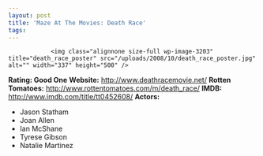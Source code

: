 ```yaml
---
layout: post
title: 'Maze At The Movies: Death Race'
tags:
---
```



                <img class="alignnone size-full wp-image-3203" title="death_race_poster" src="/uploads/2008/10/death_race_poster.jpg" alt="" width="337" height="500" />
<p><strong>Rating: Good One</strong>
<strong>Website:</strong> <a href="http://www.deathracemovie.net/"><a href="http://www.deathracemovie.net/">http://www.deathracemovie.net/</a>
</a><strong>Rotten Tomatoes:</strong> <a href="http://www.rottentomatoes.com/m/death_race/"><a href="http://www.rottentomatoes.com/m/death_race/">http://www.rottentomatoes.com/m/death_race/</a></a>
<strong>IMDB:</strong> <a href="http://www.imdb.com/title/tt0452608/"><a href="http://www.imdb.com/title/tt0452608/">http://www.imdb.com/title/tt0452608/</a></a>
<strong>Actors:</strong></p>
<ul>
    <li>Jason Statham</li>
    <li>Joan Allen</li>
    <li>Ian McShane</li>
    <li>Tyrese Gibson</li>
    <li>Natalie Martinez</li>
</ul>
